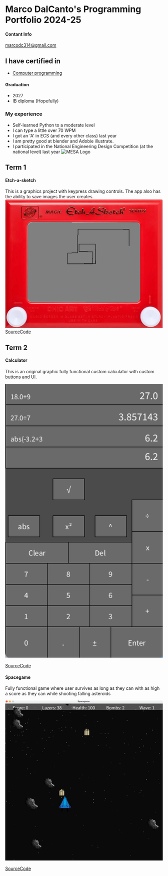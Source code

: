 # Marco DalCanto's Programming Portfolio 2024-25
#### Contant Info
<a href = "marcodc314@gmail.com"> marcodc314@gmail.com</a>

## I have certified in 
* [Computer programming](https://github.com/MarcoD-byte/programingportfolio_1/blob/main/Certificate/Marco%20T%20Dalcanto_Exploring%20Computer%20Science_05102024.pdf)

#### Graduation
* 2027
* IB diploma (Hopefully)

### My experience
* Self-learned Python to a moderate level
* I can type a little over 70 WPM
* I got an 'A' in ECS (and every other class) last year
* I am pretty good at blender and Adobie illustrate. 
* I participated in the National Engineering Design Competition (at the national level) last year
 ![MESA Logo](https://tse2.mm.bing.net/th?id=OIP._wH9mzt0t7Zcc8zoQQlfzAHaBw&pid=Api)

## Term 1
#### Etch-a-sketch
This is a graphics project with keypress drawing controls. The app also has the ability to save images the user creates.
![Running App](https://github.com/MarcoD-byte/programingportfolio_1/blob/main/images/Sketch.png)
[SourceCode](https://github.com/MarcoD-byte/programingportfolio_1/blob/main/src./term1/EtchASketch/EtchASketch.pde)


## Term 2
#### Calculator

This is an original graphic fully functional custom calculator with custom buttons and UI.

![Running App](https://github.com/MarcoD-byte/programingportfolio_1/blob/main/images/Marco's_Calculator.png?raw=true)

[SourceCode](https://github.com/MarcoD-byte/programingportfolio_1/blob/main/src./term2/Calculator/Calculator.pde)

#### Spacegame

Fully functional game where user survives as long as they can with as high a score as they can while shooting falling asteroids

![Running App](https://github.com/MarcoD-byte/programingportfolio_1/blob/main/images/Spacegame.png?raw=true)

[SourceCode](https://github.com/MarcoD-byte/programingportfolio_1/tree/main/src/Term%202/Spacegame)
